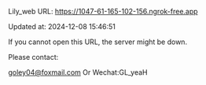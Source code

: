 Lily_web URL: https://1047-61-165-102-156.ngrok-free.app

Updated at: 2024-12-08 15:46:51

If you cannot open this URL, the server might be down.

Please contact: 

goley04@foxmail.com Or Wechat:GL_yeaH